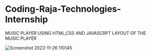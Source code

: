 # Coding-Raja-Technologies-Internship
MUSIC PLAYER USING HTML,CSS AND JAVASCRPT 
LAYOUT OF THE MUSIC PLAYER

![Screenshot 2023-11-26 110145](https://github.com/Venkatasai25/Coding-Raja-Technologies-Internship/assets/136894203/a624e976-8465-4f66-9f04-3fa2c7586e21)

